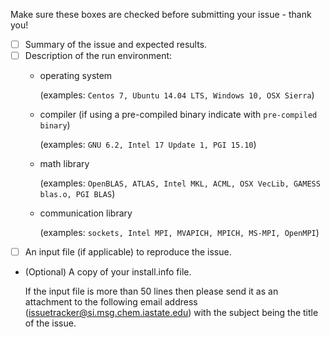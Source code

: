 Make sure these boxes are checked before submitting your issue - thank you!

- [ ] Summary of the issue and expected results.
- [ ] Description of the run environment:
  * operating system

    (examples: `Centos 7, Ubuntu 14.04 LTS, Windows 10, OSX Sierra`)
  * compiler (if using a pre-compiled binary indicate with `pre-compiled binary`)

    (examples: `GNU 6.2, Intel 17 Update 1, PGI 15.10`)
  * math library

    (examples: `OpenBLAS, ATLAS, Intel MKL, ACML, OSX VecLib, GAMESS blas.o, PGI BLAS`)
  * communication library

    (examples: `sockets, Intel MPI, MVAPICH, MPICH, MS-MPI, OpenMPI`)
- [ ] An input file (if applicable) to reproduce the issue.  

- (Optional) A copy of your install.info file.

   If the input file is more than 50 lines then please send it as an attachment to the following email address (issuetracker@si.msg.chem.iastate.edu) with the subject being the title of the issue.

